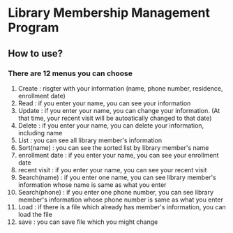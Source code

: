 # Library Membership Management Program

## How to use?

### There are **12** menus you can choose

1. Create : risgter with your information (name, phone number, residence, enrollment date)
2. Read : if you enter your name, you can see your information
3. Update : if you enter your name, you can change your information.
(At that time, your recent visit will be autoatically changed to that date)
4. Delete : if you enter your name, you can delete your information, including name
5. List : you can see all library member's information
6. Sort(name) : you can see the sorted list by library member's name
7. enrollment date : if you enter your name, you can see your enrollment date
8. recent visit : if you enter your name, you can see your recent visit 
9. Search(name) : if you enter one name, you can see library member's information whose name is same as what you enter
10. Search(phone) : if you enter one phone number, you can see library member's information whose phone number is same as what you enter
11. Load : if there is a file which already has member's information, you can load the file 
12. save : you can save file which you might change 
